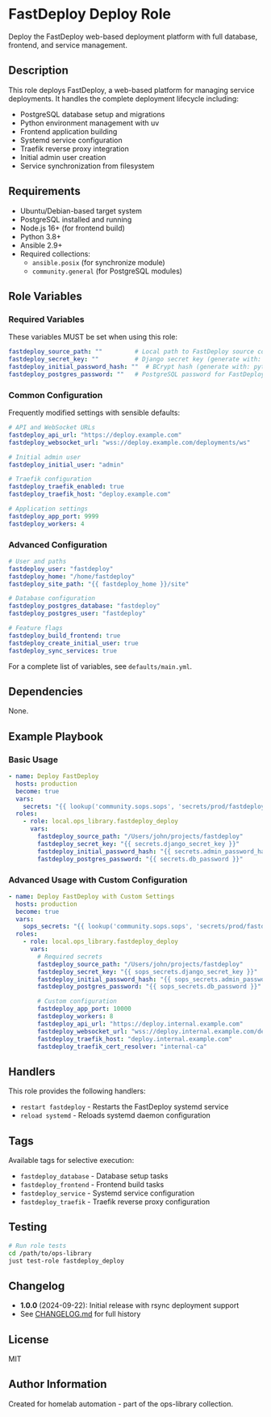 # FastDeploy Deploy Role

Deploy the FastDeploy web-based deployment platform with full database, frontend, and service management.

## Description

This role deploys FastDeploy, a web-based platform for managing service deployments. It handles the complete deployment lifecycle including:
- PostgreSQL database setup and migrations
- Python environment management with uv
- Frontend application building
- Systemd service configuration
- Traefik reverse proxy integration
- Initial admin user creation
- Service synchronization from filesystem

## Requirements

- Ubuntu/Debian-based target system
- PostgreSQL installed and running
- Node.js 16+ (for frontend build)
- Python 3.8+
- Ansible 2.9+
- Required collections:
  - `ansible.posix` (for synchronize module)
  - `community.general` (for PostgreSQL modules)

## Role Variables

### Required Variables

These variables MUST be set when using this role:

```yaml
fastdeploy_source_path: ""         # Local path to FastDeploy source code
fastdeploy_secret_key: ""          # Django secret key (generate with: openssl rand -hex 32)
fastdeploy_initial_password_hash: ""  # BCrypt hash (generate with: python -c "import bcrypt; print(bcrypt.hashpw(b'password', bcrypt.gensalt()).decode())")
fastdeploy_postgres_password: ""   # PostgreSQL password for FastDeploy database
```

### Common Configuration

Frequently modified settings with sensible defaults:

```yaml
# API and WebSocket URLs
fastdeploy_api_url: "https://deploy.example.com"
fastdeploy_websocket_url: "wss://deploy.example.com/deployments/ws"

# Initial admin user
fastdeploy_initial_user: "admin"

# Traefik configuration
fastdeploy_traefik_enabled: true
fastdeploy_traefik_host: "deploy.example.com"

# Application settings
fastdeploy_app_port: 9999
fastdeploy_workers: 4
```

### Advanced Configuration

```yaml
# User and paths
fastdeploy_user: "fastdeploy"
fastdeploy_home: "/home/fastdeploy"
fastdeploy_site_path: "{{ fastdeploy_home }}/site"

# Database configuration
fastdeploy_postgres_database: "fastdeploy"
fastdeploy_postgres_user: "fastdeploy"

# Feature flags
fastdeploy_build_frontend: true
fastdeploy_create_initial_user: true
fastdeploy_sync_services: true
```

For a complete list of variables, see `defaults/main.yml`.

## Dependencies

None.

## Example Playbook

### Basic Usage

```yaml
- name: Deploy FastDeploy
  hosts: production
  become: true
  vars:
    secrets: "{{ lookup('community.sops.sops', 'secrets/prod/fastdeploy.yml') | from_yaml }}"
  roles:
    - role: local.ops_library.fastdeploy_deploy
      vars:
        fastdeploy_source_path: "/Users/john/projects/fastdeploy"
        fastdeploy_secret_key: "{{ secrets.django_secret_key }}"
        fastdeploy_initial_password_hash: "{{ secrets.admin_password_hash }}"
        fastdeploy_postgres_password: "{{ secrets.db_password }}"
```

### Advanced Usage with Custom Configuration

```yaml
- name: Deploy FastDeploy with Custom Settings
  hosts: production
  become: true
  vars:
    sops_secrets: "{{ lookup('community.sops.sops', 'secrets/prod/fastdeploy.yml') | from_yaml }}"
  roles:
    - role: local.ops_library.fastdeploy_deploy
      vars:
        # Required secrets
        fastdeploy_source_path: "/Users/john/projects/fastdeploy"
        fastdeploy_secret_key: "{{ sops_secrets.django_secret_key }}"
        fastdeploy_initial_password_hash: "{{ sops_secrets.admin_password_hash }}"
        fastdeploy_postgres_password: "{{ sops_secrets.db_password }}"

        # Custom configuration
        fastdeploy_app_port: 10000
        fastdeploy_workers: 8
        fastdeploy_api_url: "https://deploy.internal.example.com"
        fastdeploy_websocket_url: "wss://deploy.internal.example.com/deployments/ws"
        fastdeploy_traefik_host: "deploy.internal.example.com"
        fastdeploy_traefik_cert_resolver: "internal-ca"
```

## Handlers

This role provides the following handlers:

- `restart fastdeploy` - Restarts the FastDeploy systemd service
- `reload systemd` - Reloads systemd daemon configuration

## Tags

Available tags for selective execution:

- `fastdeploy_database` - Database setup tasks
- `fastdeploy_frontend` - Frontend build tasks
- `fastdeploy_service` - Systemd service configuration
- `fastdeploy_traefik` - Traefik reverse proxy configuration

## Testing

```bash
# Run role tests
cd /path/to/ops-library
just test-role fastdeploy_deploy
```

## Changelog

- **1.0.0** (2024-09-22): Initial release with rsync deployment support
- See [CHANGELOG.md](../../CHANGELOG.md) for full history

## License

MIT

## Author Information

Created for homelab automation - part of the ops-library collection.